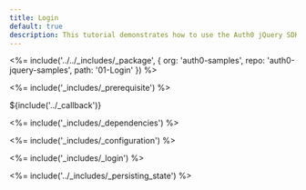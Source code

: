```yaml
---
title: Login
default: true
description: This tutorial demonstrates how to use the Auth0 jQuery SDK to add authentication and authorization to your web app
---
```


<%= include('../../_includes/_package', {
  org: 'auth0-samples',
  repo: 'auth0-jquery-samples',
  path: '01-Login'
}) %>

<%= include('_includes/_prerequisite') %>

${include('../\_callback')}

<%= include('_includes/_dependencies') %>

<%= include('_includes/_configuration') %>

<%= include('_includes/_login') %>

<%= include('../_includes/_persisting_state') %>